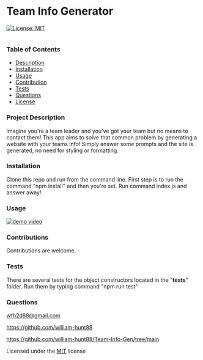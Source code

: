  # Team Info Generator
[![License: MIT](https://img.shields.io/badge/License-MIT-yellow.svg)](https://opensource.org/licenses/MIT) 

  <img src = "" >
  
  ### Table of Contents
  * [Description](#project-description)
  * [Installation](#installation)
  * [Usage](#usage)
  * [Contribution](#contributions)
  * [Tests](#tests)
  * [Questions](#questions)
  * [License](#license)
  
  ### Project Description
  Imagine you're a team leader and you've got your team but no means to contact them! This app aims to solve that common problem by generating a website with your teams info! Simply answer some prompts and the site is generated, no need for styling or formatting.

  ### Installation
  Clone this repo and run from the command line. First step is to run the command "npm install" and then you're set. Run command index.js and answer away!

  ### Usage
  [![demo video](http://img.youtube.com/vi/fHxYCEbK2a0/0.jpg)](http://www.youtube.com/watch?v=fHxYCEbK2a0 "demo video")

  ### Contributions
  Contributions are welcome.

  ### Tests
  There are several tests for the object constructors located in the "__tests__" folder. Run them by typing command "npm run test"

  ### Questions
  wfh2d88@gmail.com <br> 

  https://github.com/william-hunt88

  https://github.com/william-hunt88/Team-Info-Gen/tree/main

  Licensed under the [MIT](https://github.com/william-hunt88/READme-The-Generator/blob/main/LICENSE.txt) license
  

